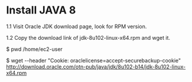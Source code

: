 # Install JAVA 8
1.1 Visit Oracle JDK download page, look for RPM version.

1.2 Copy the download link of jdk-8u102-linux-x64.rpm and wget it.

$ pwd
/home/ec2-user

$ wget --header "Cookie: oraclelicense=accept-securebackup-cookie" http://download.oracle.com/otn-pub/java/jdk/8u102-b14/jdk-8u102-linux-x64.rpm 
